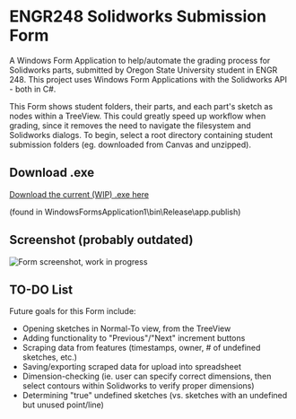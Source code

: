 # ENGR248 Solidworks Submission Form
A Windows Form Application to help/automate the grading process for Solidworks parts, submitted by Oregon State University student in ENGR 248. This project uses Windows Form Applications with the Solidworks API - both in C#.

This Form shows student folders, their parts, and each part's sketch as nodes within a TreeView. This could greatly speed up workflow when grading, since it removes the need to navigate the filesystem and Solidworks dialogs. To begin, select a root directory containing student submission folders (eg. downloaded from Canvas and unzipped).

## Download .exe
<a href="https://github.com/Justin-Mai/SolidworksSubmissionsForm/raw/master/WindowsFormsApplication1/bin/Release/app.publish/WindowsFormsApplication1.exe">Download the current (WIP) .exe here</a>

(found in WindowsFormsApplication1\bin\Release\app.publish)

## Screenshot  (probably outdated) 
![Form screenshot, work in progress](https://i.imgur.com/9NsfR0k.png "Form screenshot (WIP)")

## TO-DO List
Future goals for this Form include:
 - Opening sketches in Normal-To view, from the TreeView
 - Adding functionality to "Previous"/"Next" increment buttons
 - Scraping data from features (timestamps, owner, # of undefined sketches, etc.)
 - Saving/exporting scraped data for upload into spreadsheet
 - Dimension-checking (ie. user can specify correct dimensions, then select contours within Solidworks to verify proper dimensions)
 - Determining "true" undefined sketches (vs. sketches with an undefined but unused point/line)
